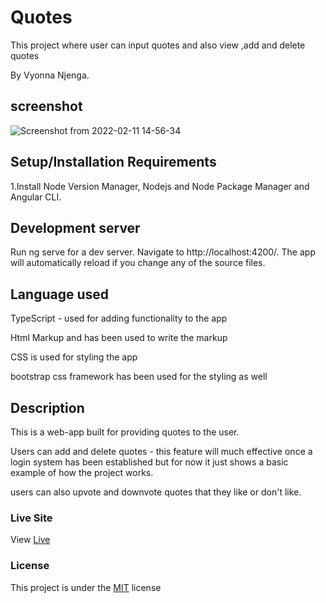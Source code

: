 # Quotes

This project where user can input quotes and also view ,add and delete quotes

By Vyonna Njenga.

## screenshot

![Screenshot from 2022-02-11 14-56-34](https://user-images.githubusercontent.com/93370913/153587463-0349227b-da4a-40e8-87cb-65cd675fb8d0.png)

## Setup/Installation Requirements
 1.Install Node Version Manager, Nodejs and Node Package Manager and Angular CLI.

## Development server
Run ng serve for a dev server. Navigate to http://localhost:4200/. The app will automatically reload if you change any of the source files. 

## Language used


TypeScript - used for adding functionality to the app

Html Markup and has been used to write the markup

CSS is used for styling the app

bootstrap css framework has been used for the styling as well


## Description
This is a web-app built for providing quotes to the user.

Users can  add and delete quotes - this feature will much effective once a login system has been established but for now it just shows a basic example of how the project works.

users can also upvote and downvote quotes that they like or don't like.


### Live Site
View [Live](https://vyonna6519.github.io/quotes/)
### License
This project is under the  [MIT](LICENSE.md) license